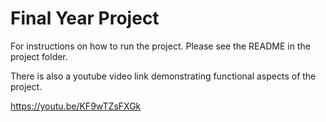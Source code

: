 # Final Year Project

For instructions on how to run the project. Please see the README in the project folder.

There is also a youtube video link demonstrating functional aspects of the project.

https://youtu.be/KF9wTZsFXGk
